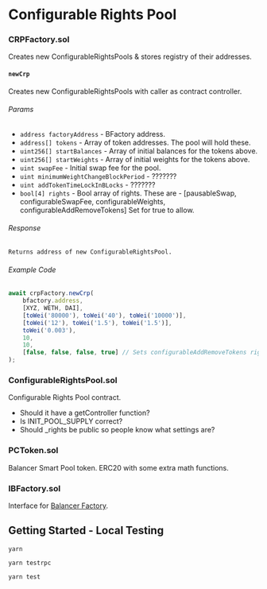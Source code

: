 # Configurable Rights Pool

### CRPFactory.sol

Creates new ConfigurableRightsPools & stores registry of their addresses.

#### `newCrp`

Creates new ConfigurableRightsPools with caller as contract controller.

###### Params
* `address factoryAddress` - BFactory address.
* `address[] tokens` - Array of token addresses. The pool will hold these.
* `uint256[] startBalances` - Array of initial balances for the tokens above.
* `uint256[] startWeights` - Array of initial weights for the tokens above.
* `uint swapFee` - Initial swap fee for the pool.
* `uint minimumWeightChangeBlockPeriod` - ???????
* `uint addTokenTimeLockInBLocks` - ???????
*  `bool[4] rights` - Bool array of rights. These are - [pausableSwap, configurableSwapFee, configurableWeights, configurableAddRemoveTokens] Set for true to allow.

###### Response
```
Returns address of new ConfigurableRightsPool.
```
###### Example Code
```javascript
await crpFactory.newCrp(
    bfactory.address,
    [XYZ, WETH, DAI],
    [toWei('80000'), toWei('40'), toWei('10000')],
    [toWei('12'), toWei('1.5'), toWei('1.5')],
    toWei('0.003'),
    10,
    10,
    [false, false, false, true] // Sets configurableAddRemoveTokens right
);
```

### ConfigurableRightsPool.sol

Configurable Rights Pool contract.
- Should it have a getController function?
- Is INIT_POOL_SUPPLY correct?
- Should _rights be public so people know what settings are?

### PCToken.sol

Balancer Smart Pool token. ERC20 with some extra math functions.

### IBFactory.sol

Interface for [Balancer Factory](https://github.com/balancer-labs/balancer-core/blob/master/contracts/BFactory.sol).

## Getting Started - Local Testing

`yarn`

`yarn testrpc`

`yarn test`
